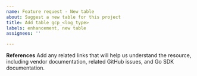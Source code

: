 ```yaml
---
name: Feature request - New table
about: Suggest a new table for this project
title: Add table gcp_<log_type>
labels: enhancement, new table
assignees: ''

---
```


**References**
Add any related links that will help us understand the resource, including vendor documentation, related GitHub issues, and Go SDK documentation.
